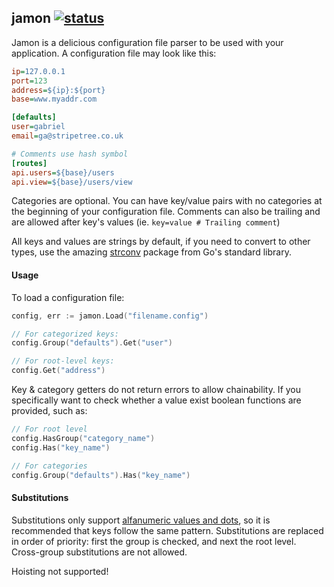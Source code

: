 ## jamon [![status](https://sourcegraph.com/api/repos/github.com/gbbr/jamon/.badges/status.png)](https://sourcegraph.com/github.com/gbbr/jamon)

Jamon is a delicious configuration file parser to be used with your application. A configuration file may look like this:

```ini
ip=127.0.0.1
port=123
address=${ip}:${port}
base=www.myaddr.com

[defaults]
user=gabriel
email=ga@stripetree.co.uk

# Comments use hash symbol
[routes]
api.users=${base}/users
api.view=${base}/users/view
```

Categories are optional. You can have key/value pairs with no categories at the beginning of your configuration file. Comments can also be trailing and are allowed after key's values (ie. `key=value # Trailing comment`)

All keys and values are strings by default, if you need to convert to other types, use the amazing [strconv](http://golang.org/pkg/strconv/) package from Go's standard library.

#### Usage

To load a configuration file:

```go
config, err := jamon.Load("filename.config")

// For categorized keys:
config.Group("defaults").Get("user")

// For root-level keys:
config.Get("address")
```

Key & category getters do not return errors to allow chainability. If you specifically want to check whether a value exist boolean functions are provided, such as:

```go
// For root level
config.HasGroup("category_name")
config.Has("key_name")

// For categories
config.Group("defaults").Has("key_name")
```

#### Substitutions

Substitutions only support [alfanumeric values and dots](https://github.com/gbbr/jamon/blob/master/jamon.go#L61), so it is recommended that keys follow the same pattern. Substitutions are replaced in order of priority: first the group is checked, and next the root level. Cross-group substitutions are not allowed.

Hoisting not supported!
